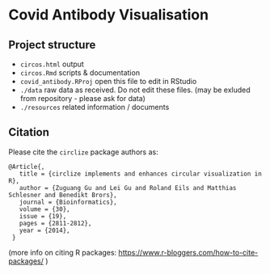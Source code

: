 # Covid Antibody Visualisation

## Project structure
- `circos.html` output
- `circos.Rmd` scripts & documentation
- `covid_antibody.RProj` open this file to edit in RStudio
- `./data` raw data as received. Do not edit these files. (may be exluded from repository - please ask for data)
- `./resources` related information / documents

## Citation

Please cite the `circlize` package authors as:

```
@Article{,
   title = {circlize implements and enhances circular visualization in R},
   author = {Zuguang Gu and Lei Gu and Roland Eils and Matthias Schlesner and Benedikt Brors},
   journal = {Bioinformatics},
   volume = {30},
   issue = {19},
   pages = {2811-2812},
   year = {2014},
 }
```
(more info on citing R packages: https://www.r-bloggers.com/how-to-cite-packages/ )




